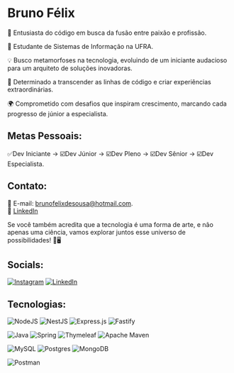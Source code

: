 # Bruno Félix

🚀 Entusiasta do código em busca da fusão entre paixão e profissão.

🌌 Estudante de Sistemas de Informação na UFRA.

💡 Busco metamorfoses na tecnologia, evoluindo de um iniciante audacioso para um arquiteto de soluções inovadoras.

🚧 Determinado a transcender as linhas de código e criar experiências extraordinárias.

🌍 Comprometido com desafios que inspiram crescimento, marcando cada progresso de júnior a especialista.

## Metas Pessoais:

✅Dev Iniciante → ☑️Dev Júnior → ☑️Dev Pleno → ☑️Dev Sênior → ☑️Dev Especialista.

## Contato:

🔗 E-mail: brunofelixdesousa@hotmail.com. </br>
🔗 [LinkedIn](https://www.linkedin.com/in/brunofelix-dev)

Se você também acredita que a tecnologia é uma forma de arte, e não apenas uma ciência, vamos explorar juntos esse universo de possibilidades! 🌟🖥️

## Socials:
[![Instagram](https://img.shields.io/badge/Instagram-%23E4405F.svg?logo=Instagram&logoColor=white&labelColor=black&color=black)](https://instagram.com/bruno.felix.si) 
[![LinkedIn](https://img.shields.io/badge/LinkedIn-%230077B5.svg?logo=linkedin&logoColor=white&labelColor=black&color=black)](https://linkedin.com/in/brunofelix-dev/) 

## Tecnologias:
![NodeJS](https://img.shields.io/badge/node.js-black?style=for-the-badge&logo=node.js&logoColor=white&labelColor=black&color=black)
![NestJS](https://img.shields.io/badge/nestjs-black.svg?style=for-the-badge&logo=nestjs&logoColor=E0234E&labelColor=black&color=black) 
![Express.js](https://img.shields.io/badge/express.js-black.svg?style=for-the-badge&logo=express&logoColor=%2361DAFB&labelColor=black&color=black) 
![Fastify](https://img.shields.io/badge/fastify-black.svg?style=for-the-badge&logo=fastify&logoColor=white&labelColor=black&color=black) 

![Java](https://img.shields.io/badge/java-black.svg?style=for-the-badge&logo=java&logoColor=white&labelColor=black&color=black) 
![Spring](https://img.shields.io/badge/spring-black.svg?style=for-the-badge&logo=spring&logoColor=white&labelColor=black&color=black) 
![Thymeleaf](https://img.shields.io/badge/Thymeleaf-black.svg?style=for-the-badge&logo=Thymeleaf&logoColor=white&labelColor=black&color=black)
![Apache Maven](https://img.shields.io/badge/Apache%20Maven-black?style=for-the-badge&logo=Apache%20Maven&logoColor=white&labelColor=black&color=black) 

![MySQL](https://img.shields.io/badge/mysql-black.svg?style=for-the-badge&logo=mysql&logoColor=white&labelColor=black&color=black) 
![Postgres](https://img.shields.io/badge/postgres-black.svg?style=for-the-badge&logo=postgresql&logoColor=white&labelColor=black&color=black) 
![MongoDB](https://img.shields.io/badge/MongoDB-black.svg?style=for-the-badge&logo=mongodb&logoColor=white&labelColor=black&color=black) 

![Postman](https://img.shields.io/badge/Postman-black?style=for-the-badge&logo=postman&logoColor=white&labelColor=black&color=black)
